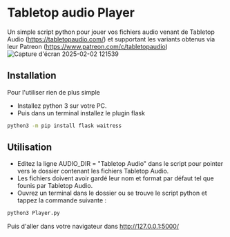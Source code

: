 # Tabletop audio Player
Un simple script python pour jouer vos fichiers audio venant de Tabletop Audio (https://tabletopaudio.com/) et supportant les variants obtenus via leur Patreon (https://www.patreon.com/c/tabletopaudio)
![Capture d'écran 2025-02-02 121539](https://github.com/user-attachments/assets/ec2abfbb-6e58-4e73-bd98-10e1406b666a)

## Installation
Pour l'utiliser rien de plus simple
* Installez python 3 sur votre PC.
* Puis dans un terminal installez le plugin flask
```bash
python3 -m pip install flask waitress
```

## Utilisation
* Editez la ligne AUDIO_DIR = "Tabletop Audio" dans le script pour pointer vers le dossier contenant les fichiers Tabletop Audio.
* Les fichiers doivent avoir gardé leur nom et format par défaut tel que founis par Tabletop Audio.
* Ouvrez un terminal dans le dossier ou se trouve le script python et tappez la commande suivante :
```bash
python3 Player.py
```
Puis d'aller dans votre navigateur dans http://127.0.0.1:5000/
